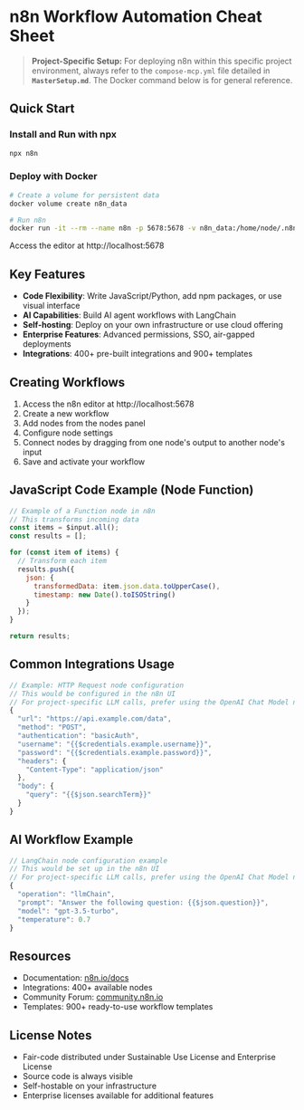 # n8n Workflow Automation Cheat Sheet

> **Project-Specific Setup:** For deploying n8n within this specific project environment, always refer to the `compose-mcp.yml` file detailed in **`MasterSetup.md`**. The Docker command below is for general reference.

## Quick Start

### Install and Run with npx
```bash
npx n8n
```

### Deploy with Docker
```bash
# Create a volume for persistent data
docker volume create n8n_data

# Run n8n
docker run -it --rm --name n8n -p 5678:5678 -v n8n_data:/home/node/.n8n docker.n8n.io/n8nio/n8n
```

Access the editor at http://localhost:5678

## Key Features

- **Code Flexibility**: Write JavaScript/Python, add npm packages, or use visual interface
- **AI Capabilities**: Build AI agent workflows with LangChain
- **Self-hosting**: Deploy on your own infrastructure or use cloud offering
- **Enterprise Features**: Advanced permissions, SSO, air-gapped deployments
- **Integrations**: 400+ pre-built integrations and 900+ templates

## Creating Workflows

1. Access the n8n editor at http://localhost:5678
2. Create a new workflow
3. Add nodes from the nodes panel
4. Configure node settings
5. Connect nodes by dragging from one node's output to another node's input
6. Save and activate your workflow

## JavaScript Code Example (Node Function)

```javascript
// Example of a Function node in n8n
// This transforms incoming data
const items = $input.all();
const results = [];

for (const item of items) {
  // Transform each item
  results.push({
    json: {
      transformedData: item.json.data.toUpperCase(),
      timestamp: new Date().toISOString()
    }
  });
}

return results;
```

## Common Integrations Usage

```javascript
// Example: HTTP Request node configuration
// This would be configured in the n8n UI
// For project-specific LLM calls, prefer using the OpenAI Chat Model node configured for the OpenWebUI gateway (see n8n_cursor_freqtrade_integration.md)
{
  "url": "https://api.example.com/data",
  "method": "POST",
  "authentication": "basicAuth",
  "username": "{{$credentials.example.username}}",
  "password": "{{$credentials.example.password}}",
  "headers": {
    "Content-Type": "application/json"
  },
  "body": {
    "query": "{{$json.searchTerm}}"
  }
}
```

## AI Workflow Example

```javascript
// LangChain node configuration example
// This would be set up in the n8n UI
// For project-specific LLM calls, prefer using the OpenAI Chat Model node configured for the OpenWebUI gateway (see n8n_cursor_freqtrade_integration.md)
{
  "operation": "llmChain",
  "prompt": "Answer the following question: {{$json.question}}",
  "model": "gpt-3.5-turbo",
  "temperature": 0.7
}
```

## Resources

- Documentation: [n8n.io/docs](https://n8n.io/docs)
- Integrations: 400+ available nodes
- Community Forum: [community.n8n.io](https://community.n8n.io)
- Templates: 900+ ready-to-use workflow templates

## License Notes

- Fair-code distributed under Sustainable Use License and Enterprise License
- Source code is always visible
- Self-hostable on your infrastructure
- Enterprise licenses available for additional features